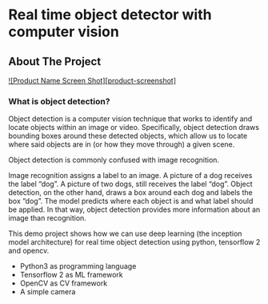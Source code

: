 # Real time object detector with computer vision


<!-- ABOUT THE PROJECT -->
## About The Project

[![Product Name Screen Shot][product-screenshot]](https://github.com/Gent-Zambaku/object-detector/blob/main/images/object_detector.gif)

### What is object detection?
Object detection is a computer vision technique that works to identify and locate objects within an image or video. Specifically, object detection draws bounding boxes around these detected objects, which allow us to locate where said objects are in (or how they move through) a given scene.

Object detection is commonly confused with image recognition.

Image recognition assigns a label to an image. A picture of a dog receives the label “dog”. A picture of two dogs, still receives the label “dog”. Object detection, on the other hand, draws a box around each dog and labels the box “dog”. The model predicts where each object is and what label should be applied. In that way, object detection provides more information about an image than recognition.

This demo project shows how we can use deep learning (the inception model architecture) for real time object detection using python, tensorflow 2 and opencv. 

* Python3 as programming language
* Tensorflow 2 as ML framework
* OpenCV as CV framework
* A simple camera
